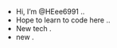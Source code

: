 - Hi, I’m @HEee6991 ..
- Hope to learn to code here ..
- New tech .
- new .

<!---
HEee6991/HEee6991 is a ✨ special ✨ repository because its `README.md` (this file) appears on your GitHub profile.
You can click the Preview link to take a look at your changes.
--->
